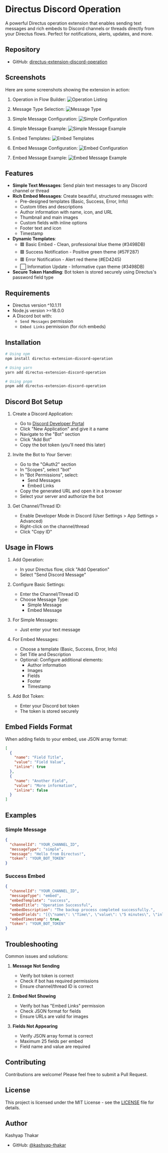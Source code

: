 # Directus Discord Operation

A powerful Directus operation extension that enables sending text messages and rich embeds to Discord channels or threads directly from your Directus flows. Perfect for notifications, alerts, updates, and more.

## Repository

- GitHub: [directus-extension-discord-operation](https://github.com/kashyap-thakar/directus-extension-discord-operation)

## Screenshots

Here are some screenshots showing the extension in action:

1. Operation in Flow Builder:
   ![Operation Listing](https://raw.githubusercontent.com/kashyap-thakar/directus-extension-discord-operation/main/images/operation-listing.png)

2. Message Type Selection:
   ![Message Type](https://raw.githubusercontent.com/kashyap-thakar/directus-extension-discord-operation/main/images/message-type.png)

3. Simple Message Configuration:
   ![Simple Configuration](https://raw.githubusercontent.com/kashyap-thakar/directus-extension-discord-operation/main/images/simple-example.png)

4. Simple Message Example:
   ![Simple Message Example](https://raw.githubusercontent.com/kashyap-thakar/directus-extension-discord-operation/main/images/simple-message-example.png)

5. Embed Templates:
   ![Embed Templates](https://raw.githubusercontent.com/kashyap-thakar/directus-extension-discord-operation/main/images/embed-templates.png)

6. Embed Message Configuration:
   ![Embed Configuration](https://raw.githubusercontent.com/kashyap-thakar/directus-extension-discord-operation/main/images/embed-example.png)

7. Embed Message Example:
   ![Embed Message Example](https://raw.githubusercontent.com/kashyap-thakar/directus-extension-discord-operation/main/images/embed-message-example.png)

## Features

- **Simple Text Messages**: Send plain text messages to any Discord channel or thread
- **Rich Embed Messages**: Create beautiful, structured messages with:
  - Pre-designed templates (Basic, Success, Error, Info)
  - Custom titles and descriptions
  - Author information with name, icon, and URL
  - Thumbnail and main images
  - Custom fields with inline options
  - Footer text and icon
  - Timestamp
- **Dynamic Templates**:
  - 🟦 Basic Embed - Clean, professional blue theme (#3498DB)
  - 🟩 Success Notification - Positive green theme (#57F287)
  - 🟥 Error Notification - Alert red theme (#ED4245)
  - ⬜️ Information Update - Informative cyan theme (#3498DB)
- **Secure Token Handling**: Bot token is stored securely using Directus's password field type

## Requirements

- Directus version ^10.1.11
- Node.js version >=18.0.0
- A Discord bot with:
  - `Send Messages` permission
  - `Embed Links` permission (for rich embeds)

## Installation

```bash
# Using npm
npm install directus-extension-discord-operation

# Using yarn
yarn add directus-extension-discord-operation

# Using pnpm
pnpm add directus-extension-discord-operation
```

## Discord Bot Setup

1. Create a Discord Application:

   - Go to [Discord Developer Portal](https://discord.com/developers/applications)
   - Click "New Application" and give it a name
   - Navigate to the "Bot" section
   - Click "Add Bot"
   - Copy the bot token (you'll need this later)

2. Invite the Bot to Your Server:

   - Go to the "OAuth2" section
   - In "Scopes", select "bot"
   - In "Bot Permissions", select:
     - Send Messages
     - Embed Links
   - Copy the generated URL and open it in a browser
   - Select your server and authorize the bot

3. Get Channel/Thread ID:
   - Enable Developer Mode in Discord (User Settings > App Settings > Advanced)
   - Right-click on the channel/thread
   - Click "Copy ID"

## Usage in Flows

1. Add Operation:

   - In your Directus flow, click "Add Operation"
   - Select "Send Discord Message"

2. Configure Basic Settings:

   - Enter the Channel/Thread ID
   - Choose Message Type:
     - Simple Message
     - Embed Message

3. For Simple Messages:

   - Just enter your text message

4. For Embed Messages:

   - Choose a template (Basic, Success, Error, Info)
   - Set Title and Description
   - Optional: Configure additional elements:
     - Author information
     - Images
     - Fields
     - Footer
     - Timestamp

5. Add Bot Token:
   - Enter your Discord bot token
   - The token is stored securely

## Embed Fields Format

When adding fields to your embed, use JSON array format:

```json
[
  {
    "name": "Field Title",
    "value": "Field Value",
    "inline": true
  },
  {
    "name": "Another Field",
    "value": "More information",
    "inline": false
  }
]
```

## Examples

### Simple Message

```json
{
  "channelId": "YOUR_CHANNEL_ID",
  "messageType": "simple",
  "message": "Hello from Directus!",
  "token": "YOUR_BOT_TOKEN"
}
```

### Success Embed

```json
{
  "channelId": "YOUR_CHANNEL_ID",
  "messageType": "embed",
  "embedTemplate": "success",
  "embedTitle": "Operation Successful",
  "embedDescription": "The backup process completed successfully.",
  "embedFields": "[{\"name\": \"Time\", \"value\": \"5 minutes\", \"inline\": true}, {\"name\": \"Size\", \"value\": \"1.2GB\", \"inline\": true}]",
  "embedTimestamp": true,
  "token": "YOUR_BOT_TOKEN"
}
```

## Troubleshooting

Common issues and solutions:

1. **Message Not Sending**

   - Verify bot token is correct
   - Check if bot has required permissions
   - Ensure channel/thread ID is correct

2. **Embed Not Showing**

   - Verify bot has "Embed Links" permission
   - Check JSON format for fields
   - Ensure URLs are valid for images

3. **Fields Not Appearing**
   - Verify JSON array format is correct
   - Maximum 25 fields per embed
   - Field name and value are required

## Contributing

Contributions are welcome! Please feel free to submit a Pull Request.

## License

This project is licensed under the MIT License - see the [LICENSE](LICENSE) file for details.

## Author

Kashyap Thakar

- GitHub: [@kashyap-thakar](https://github.com/kashyap-thakar)
